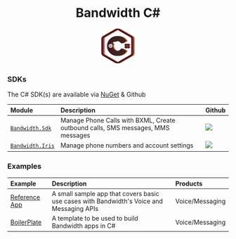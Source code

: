 <div align="center">

# Bandwidth C#

<img src="https://github.com/Bandwidth/examples/raw/README-UPDATE/.readme_images/csharp.png" width="15%">


</div>

### SDKs

The C# SDK(s) are available via [NuGet](https://www.nuget.org/) & Github

| Module                                                             | Description                                                                     | Github                                                       |
|:-------------------------------------------------------------------|:--------------------------------------------------------------------------------|:-------------------------------------------------------------|
| [`Bandwidth.Sdk`](https://www.nuget.org/packages/Bandwidth.Sdk/)   | Manage Phone Calls with BXML, Create outbound calls, SMS messages, MMS messages | [<img src="https://github.com/favicon.ico">](https://github.com/Bandwidth/csharp-sdk)            |
| [`Bandwidth.Iris`](https://www.nuget.org/packages/Bandwidth.Iris/) | Manage phone numbers and account settings                                       | [<img src="https://github.com/favicon.ico">](https://github.com/Bandwidth/csharp-bandwidth-iris) |

### Examples

| Example                                       | Description                                                                              | Products        |
|:----------------------------------------------|:-----------------------------------------------------------------------------------------|:----------------|
| [Reference App](BandwidthReferenceApp) | A small sample app that covers basic use cases with Bandwidth's Voice and Messaging APIs | Voice/Messaging |
| [BoilerPlate](BoilerPlate)             | A template to be used to build Bandwidth apps in C#                                      | Voice/Messaging |